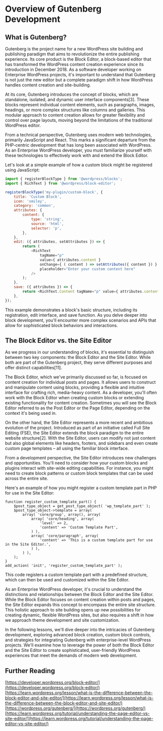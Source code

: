 # Overview of Gutenberg Development

## What is Gutenberg?

Gutenberg is the project name for a new WordPress site building and publishing paradigm that aims to revolutionize the entire publishing experience. Its core product is the Block Editor, a block-based editor that has transformed the WordPress content creation experience since its introduction in December 2018\. As a software developer working on Enterprise WordPress projects, it's important to understand that Gutenberg is not just the new editor but a complete paradigm shift in how WordPress handles content creation and site-building.

At its core, Gutenberg introduces the concept of blocks, which are standalone, isolated, and dynamic user interface components\[3\]. These blocks represent individual content elements, such as paragraphs, images, headings, or more complex structures like columns and galleries. This modular approach to content creation allows for greater flexibility and control over page layouts, moving beyond the limitations of the traditional WordPress editor.

From a technical perspective, Gutenberg uses modern web technologies, primarily JavaScript and React. This marks a significant departure from the PHP-centric development that has long been associated with WordPress. As an Enterprise WordPress developer, you must familiarize yourself with these technologies to effectively work with and extend the Block Editor.

Let's look at a simple example of how a custom block might be registered using JavaScript:

```javascript
import { registerBlockType } from '@wordpress/blocks';
import { RichText } from '@wordpress/block-editor';

registerBlockType('my-plugin/custom-block', {
    title: 'Custom Block',
    icon: 'smiley',
    category: 'common',
    attributes: {
        content: {
            type: 'string',
            source: 'html',
            selector: 'p',
        },
    },
    edit: ({ attributes, setAttributes }) => {
        return (
            <RichText
                tagName="p"
                value={ attributes.content }
                onChange={ ( content ) => setAttributes({ content }) }
                placeholder="Enter your custom content here"
            />
        );
    },
    save: ({ attributes }) => {
        return <RichText.Content tagName="p" value={ attributes.content } />;
    },
});
```

This example demonstrates a block's basic structure, including its registration, edit interface, and save function. As you delve deeper into block development, you'll encounter more complex scenarios and APIs that allow for sophisticated block behaviors and interactions.

## The Block Editor vs. the Site Editor

As we progress in our understanding of blocks, it's essential to distinguish between two key components: the Block Editor and the Site Editor. While both are part of the Gutenberg project, they serve different purposes and offer distinct capabilities\[11\].

The Block Editor, which we've primarily discussed so far, is focused on content creation for individual posts and pages. It allows users to construct and manipulate content using blocks, providing a flexible and intuitive interface for crafting rich, media-heavy content. As a developer, you'll often work with the Block Editor when creating custom blocks or extending existing functionality for content creation. Sometimes you will see the Block Editor referred to as the Post Editor or the Page Editor, depending on the context it's being used in. 

On the other hand, the Site Editor represents a more recent and ambitious evolution of the project. Introduced as part of an initiative called Full Site Editing (FSE), the Site Editor extends the block paradigm to the entire website structure\[2\]. With the Site Editor, users can modify not just content but also global elements like headers, footers, and sidebars and even create custom page templates – all using the familiar block interface.

From a development perspective, the Site Editor introduces new challenges and opportunities. You'll need to consider how your custom blocks and plugins interact with site-wide editing capabilities. For instance, you might need to create block patterns or custom block templates that can be used across the entire site.

Here's an example of how you might register a custom template part in PHP for use in the Site Editor:

```
function register_custom_template_part() {
    $post_type_object = get_post_type_object( 'wp_template_part' );
    $post_type_object->template = array(
        array( 'core/group', array(), array(
            array( 'core/heading', array(
                'level' => 2,
                'content' => 'Custom Template Part',
            ) ),
            array( 'core/paragraph', array(
                'content' => 'This is a custom template part for use in the Site Editor.',
            ) ),
        ) ),
    );
}
add_action( 'init', 'register_custom_template_part' );
```

This code registers a custom template part with a predefined structure, which can then be used and customized within the Site Editor.

As an Enterprise WordPress developer, it's crucial to understand the distinctions and relationships between the Block Editor and the Site Editor. While the Block Editor focuses on content creation within posts and pages, the Site Editor expands this concept to encompass the entire site structure. This holistic approach to site building opens up new possibilities for creating dynamic, flexible WordPress sites, but also requires a shift in how we approach theme development and site customization.

In the following lessons, we'll dive deeper into the intricacies of Gutenberg development, exploring advanced block creation, custom block controls, and strategies for integrating Gutenberg with enterprise-level WordPress projects. We'll examine how to leverage the power of both the Block Editor and the Site Editor to create sophisticated, user-friendly WordPress experiences that meet the demands of modern web development.

## Further Reading  

[https://developer.wordpress.org/block-editor/](https://developer.wordpress.org/block-editor/) [https://learn.wordpress.org/lesson/what-is-the-difference-between-the-block-editor-and-site-editor/](https://learn.wordpress.org/lesson/what-is-the-difference-between-the-block-editor-and-site-editor/) [https://wordpress.org/gutenberg/](https://wordpress.org/gutenberg/)  
[https://learn.wordpress.org/tutorial/understanding-the-page-editor-vs-site-editor/](https://learn.wordpress.org/tutorial/understanding-the-page-editor-vs-site-editor/)   